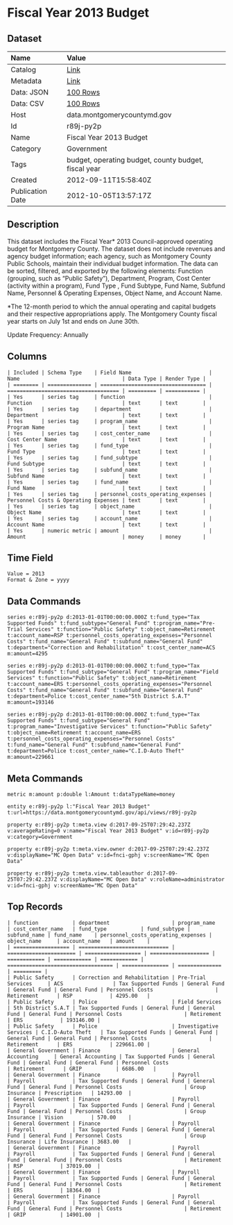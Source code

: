 # Fiscal Year 2013 Budget

## Dataset

| Name | Value |
| :--- | :---- |
| Catalog | [Link](https://catalog.data.gov/dataset/fiscal-year-2013-budget-9d416) |
| Metadata | [Link](https://data.montgomerycountymd.gov/api/views/r89j-py2p) |
| Data: JSON | [100 Rows](https://data.montgomerycountymd.gov/api/views/r89j-py2p/rows.json?max_rows=100) |
| Data: CSV | [100 Rows](https://data.montgomerycountymd.gov/api/views/r89j-py2p/rows.csv?max_rows=100) |
| Host | data.montgomerycountymd.gov |
| Id | r89j-py2p |
| Name | Fiscal Year 2013 Budget |
| Category | Government |
| Tags | budget, operating budget, county budget, fiscal year |
| Created | 2012-09-11T15:58:40Z |
| Publication Date | 2012-10-05T13:57:17Z |

## Description

This dataset includes the Fiscal Year* 2013 Council-approved operating budget for Montgomery County.  The dataset does not include revenues and agency budget information; each agency, such as Montgomery County Public Schools, maintain their individual budget information.   The data can be sorted, filtered, and exported by the following elements:  Function (grouping, such as “Public Safety”), Department, Program, Cost Center (activity within a program), Fund Type , Fund Subtype, Fund Name, Subfund Name, Personnel & Operating Expenses, Object Name, and Account Name.


*The 12-month period to which the annual operating and capital budgets and their respective appropriations apply.  The Montgomery County fiscal year starts on July 1st and ends on June 30th.

Update Frequency:  Annually

## Columns

```ls
| Included | Schema Type    | Field Name                         | Name                                 | Data Type | Render Type |
| ======== | ============== | ================================== | ==================================== | ========= | =========== |
| Yes      | series tag     | function                           | Function                             | text      | text        |
| Yes      | series tag     | department                         | Department                           | text      | text        |
| Yes      | series tag     | program_name                       | Program Name                         | text      | text        |
| Yes      | series tag     | cost_center_name                   | Cost Center Name                     | text      | text        |
| Yes      | series tag     | fund_type                          | Fund Type                            | text      | text        |
| Yes      | series tag     | fund_subtype                       | Fund Subtype                         | text      | text        |
| Yes      | series tag     | subfund_name                       | Subfund Name                         | text      | text        |
| Yes      | series tag     | fund_name                          | Fund Name                            | text      | text        |
| Yes      | series tag     | personnel_costs_operating_expenses | Personnel Costs & Operating Expenses | text      | text        |
| Yes      | series tag     | object_name                        | Object Name                          | text      | text        |
| Yes      | series tag     | account_name                       | Account Name                         | text      | text        |
| Yes      | numeric metric | amount                             | Amount                               | money     | money       |
```

## Time Field

```ls
Value = 2013
Format & Zone = yyyy
```

## Data Commands

```ls
series e:r89j-py2p d:2013-01-01T00:00:00.000Z t:fund_type="Tax Supported Funds" t:fund_subtype="General Fund" t:program_name="Pre-Trial Services" t:function="Public Safety" t:object_name=Retirement t:account_name=RSP t:personnel_costs_operating_expenses="Personnel Costs" t:fund_name="General Fund" t:subfund_name="General Fund" t:department="Correction and Rehabilitation" t:cost_center_name=ACS m:amount=4295

series e:r89j-py2p d:2013-01-01T00:00:00.000Z t:fund_type="Tax Supported Funds" t:fund_subtype="General Fund" t:program_name="Field Services" t:function="Public Safety" t:object_name=Retirement t:account_name=ERS t:personnel_costs_operating_expenses="Personnel Costs" t:fund_name="General Fund" t:subfund_name="General Fund" t:department=Police t:cost_center_name="5th District S.A.T" m:amount=193146

series e:r89j-py2p d:2013-01-01T00:00:00.000Z t:fund_type="Tax Supported Funds" t:fund_subtype="General Fund" t:program_name="Investigative Services" t:function="Public Safety" t:object_name=Retirement t:account_name=ERS t:personnel_costs_operating_expenses="Personnel Costs" t:fund_name="General Fund" t:subfund_name="General Fund" t:department=Police t:cost_center_name="C.I.D-Auto Theft" m:amount=229661
```

## Meta Commands

```ls
metric m:amount p:double l:Amount t:dataTypeName=money

entity e:r89j-py2p l:"Fiscal Year 2013 Budget" t:url=https://data.montgomerycountymd.gov/api/views/r89j-py2p

property e:r89j-py2p t:meta.view d:2017-09-25T07:29:42.237Z v:averageRating=0 v:name="Fiscal Year 2013 Budget" v:id=r89j-py2p v:category=Government

property e:r89j-py2p t:meta.view.owner d:2017-09-25T07:29:42.237Z v:displayName="MC Open Data" v:id=fnci-gphj v:screenName="MC Open Data"

property e:r89j-py2p t:meta.view.tableauthor d:2017-09-25T07:29:42.237Z v:displayName="MC Open Data" v:roleName=administrator v:id=fnci-gphj v:screenName="MC Open Data"
```

## Top Records

```ls
| function           | department                    | program_name           | cost_center_name   | fund_type           | fund_subtype | subfund_name | fund_name    | personnel_costs_operating_expenses | object_name     | account_name   | amount    | 
| ================== | ============================= | ====================== | ================== | =================== | ============ | ============ | ============ | ================================== | =============== | ============== | ========= | 
| Public Safety      | Correction and Rehabilitation | Pre-Trial Services     | ACS                | Tax Supported Funds | General Fund | General Fund | General Fund | Personnel Costs                    | Retirement      | RSP            | 4295.00   | 
| Public Safety      | Police                        | Field Services         | 5th District S.A.T | Tax Supported Funds | General Fund | General Fund | General Fund | Personnel Costs                    | Retirement      | ERS            | 193146.00 | 
| Public Safety      | Police                        | Investigative Services | C.I.D-Auto Theft   | Tax Supported Funds | General Fund | General Fund | General Fund | Personnel Costs                    | Retirement      | ERS            | 229661.00 | 
| General Government | Finance                       | General Accounting     | General Accounting | Tax Supported Funds | General Fund | General Fund | General Fund | Personnel Costs                    | Retirement      | GRIP           | 6686.00   | 
| General Government | Finance                       | Payroll                | Payroll            | Tax Supported Funds | General Fund | General Fund | General Fund | Personnel Costs                    | Group Insurance | Prescription   | 14293.00  | 
| General Government | Finance                       | Payroll                | Payroll            | Tax Supported Funds | General Fund | General Fund | General Fund | Personnel Costs                    | Group Insurance | Vision         | 570.00    | 
| General Government | Finance                       | Payroll                | Payroll            | Tax Supported Funds | General Fund | General Fund | General Fund | Personnel Costs                    | Group Insurance | Life Insurance | 3683.00   | 
| General Government | Finance                       | Payroll                | Payroll            | Tax Supported Funds | General Fund | General Fund | General Fund | Personnel Costs                    | Retirement      | RSP            | 37019.00  | 
| General Government | Finance                       | Payroll                | Payroll            | Tax Supported Funds | General Fund | General Fund | General Fund | Personnel Costs                    | Retirement      | ERS            | 18364.00  | 
| General Government | Finance                       | Payroll                | Payroll            | Tax Supported Funds | General Fund | General Fund | General Fund | Personnel Costs                    | Retirement      | GRIP           | 14901.00  | 
```